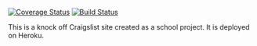 [![Coverage Status](https://coveralls.io/repos/github/AaronScruggs/new_fred/badge.svg?branch=master)](https://coveralls.io/github/AaronScruggs/new_fred?branch=master)
[![Build Status](https://travis-ci.org/AaronScruggs/new_fred.svg?branch=master)](https://travis-ci.org/AaronScruggs/new_fred)
<p>
This is a knock off Craigslist site created as a school project. It is deployed on Heroku.
</p>

